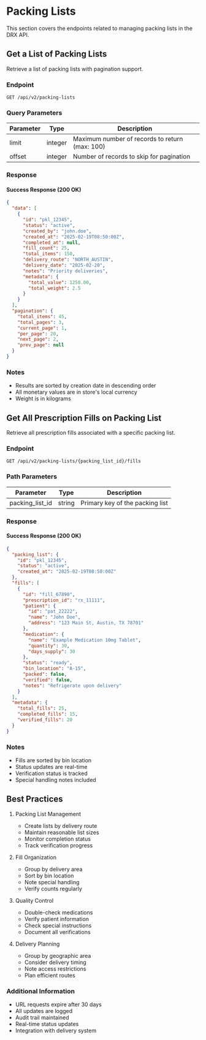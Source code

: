 # Packing Lists

This section covers the endpoints related to managing packing lists in the DRX API.

## Get a List of Packing Lists

Retrieve a list of packing lists with pagination support.

### Endpoint

`GET /api/v2/packing-lists`

### Query Parameters

| Parameter | Type | Description |
|-----------|------|-------------|
| limit | integer | Maximum number of records to return (max: 100) |
| offset | integer | Number of records to skip for pagination |

### Response

#### Success Response (200 OK)

```json
{
  "data": [
    {
      "id": "pkl_12345",
      "status": "active",
      "created_by": "john.doe",
      "created_at": "2025-02-19T08:50:00Z",
      "completed_at": null,
      "fill_count": 25,
      "total_items": 150,
      "delivery_route": "NORTH_AUSTIN",
      "delivery_date": "2025-02-20",
      "notes": "Priority deliveries",
      "metadata": {
        "total_value": 1250.00,
        "total_weight": 2.5
      }
    }
  ],
  "pagination": {
    "total_items": 45,
    "total_pages": 3,
    "current_page": 1,
    "per_page": 20,
    "next_page": 2,
    "prev_page": null
  }
}
```

### Notes

- Results are sorted by creation date in descending order
- All monetary values are in store's local currency
- Weight is in kilograms

## Get All Prescription Fills on Packing List

Retrieve all prescription fills associated with a specific packing list.

### Endpoint

`GET /api/v2/packing-lists/{packing_list_id}/fills`

### Path Parameters

| Parameter | Type | Description |
|-----------|------|-------------|
| packing_list_id | string | Primary key of the packing list |

### Response

#### Success Response (200 OK)

```json
{
  "packing_list": {
    "id": "pkl_12345",
    "status": "active",
    "created_at": "2025-02-19T08:50:00Z"
  },
  "fills": [
    {
      "id": "fill_67890",
      "prescription_id": "rx_11111",
      "patient": {
        "id": "pat_22222",
        "name": "John Doe",
        "address": "123 Main St, Austin, TX 78701"
      },
      "medication": {
        "name": "Example Medication 10mg Tablet",
        "quantity": 30,
        "days_supply": 30
      },
      "status": "ready",
      "bin_location": "A-15",
      "packed": false,
      "verified": false,
      "notes": "Refrigerate upon delivery"
    }
  ],
  "metadata": {
    "total_fills": 25,
    "completed_fills": 15,
    "verified_fills": 20
  }
}
```

### Notes

- Fills are sorted by bin location
- Status updates are real-time
- Verification status is tracked
- Special handling notes included

## Best Practices

1. Packing List Management
   - Create lists by delivery route
   - Maintain reasonable list sizes
   - Monitor completion status
   - Track verification progress

2. Fill Organization
   - Group by delivery area
   - Sort by bin location
   - Note special handling
   - Verify counts regularly

3. Quality Control
   - Double-check medications
   - Verify patient information
   - Check special instructions
   - Document all verifications

4. Delivery Planning
   - Group by geographic area
   - Consider delivery timing
   - Note access restrictions
   - Plan efficient routes

### Additional Information

- URL requests expire after 30 days
- All updates are logged
- Audit trail maintained
- Real-time status updates
- Integration with delivery system